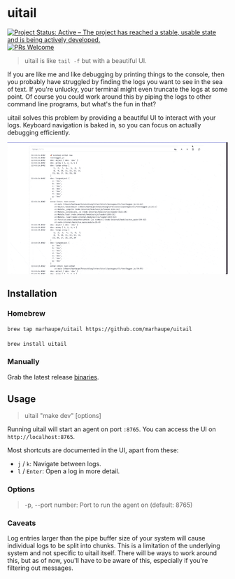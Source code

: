 # uitail

[![Project Status: Active – The project has reached a stable, usable state and is being actively developed.](https://www.repostatus.org/badges/latest/active.svg)](https://www.repostatus.org/#active)
[![PRs Welcome](https://img.shields.io/badge/PRs-welcome-brightgreen.svg?style=flat-square)](http://makeapullrequest.com)

> uitail is like `tail -f` but with a beautiful UI.

If you are like me and like debugging by printing things to the console, then you probably have struggled by finding the logs you want to see in the sea of text. If you're unlucky, your terminal might even truncate the logs at some point. Of course you could work around this by piping the logs to other command line programs, but what's the fun in that?

uitail solves this problem by providing a beautiful UI to interact with your logs. Keyboard navigation is baked in, so you can focus on actually debugging efficiently.

![Example](.github/demo.gif)

## Installation

### Homebrew

```bash
brew tap marhaupe/uitail https://github.com/marhaupe/uitail

brew install uitail
```

### Manually

Grab the latest release [binaries](https://github.com/marhaupe/uitail/releases).

## Usage

> uitail "make dev" [options]

Running uitail will start an agent on port `:8765`. You can access the UI on `http://localhost:8765`.

Most shortcuts are documented in the UI, apart from these:

- `j` / `k`: Navigate between logs.
- `l` / `Enter`: Open a log in more detail.

### Options

> -p, --port number: Port to run the agent on (default: 8765)

### Caveats

Log entries larger than the pipe buffer size of your system will cause individual logs to be split into chunks. This is a limitation of the underlying system and not specific to uitail itself. There will be ways to work around this, but as of now, you'll have to be aware of this, especially if you're filtering out messages.
